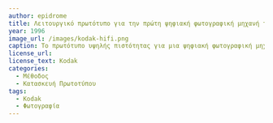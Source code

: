 ```yaml
---
author: epidrome
title: Λειτουργικό πρωτότυπο για την πρώτη ψηφιακή φωτογραφική μηχανή της Kodak 
year: 1996
image_url: /images/kodak-hifi.png
caption: Το πρωτότυπο υψηλής πιστότητας για μια ψηφιακή φωτογραφική μηχανή της Kodak.
license_url:
license_text: Kodak
categories:
  - Μέθοδος
  - Κατασκευή Πρωτοτύπου
tags:
  - Kodak
  - Φωτογραφία
---
```

